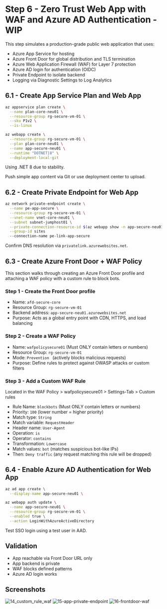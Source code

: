# Step 6 - Zero Trust Web App with WAF and Azure AD Authentication  - WIP

This step simulates a production-grade public web application that uses:
- Azure App Service for hosting
- Azure Front Door for global distribution and TLS termination
- Azure Web Application Firewall (WAF) for Layer 7 protection
- Azure AD login for authentication (OIDC)
- Private Endpoint to isolate backend
- Logging via Diagnostic Settings to Log Analytics

## 6.1 - Create App Service Plan and Web App

```bash
az appservice plan create \
  --name plan-core-neu01 \
  --resource-group rg-secure-vm-01 \
  --sku P1v2 \
  --is-linux

az webapp create \
  --resource-group rg-secure-vm-01 \
  --plan plan-core-neu01 \
  --name app-secure-neu01 \
  --runtime "DOTNET|8" \
  --deployment-local-git
```

Using .NET 8 due to stability.

Push simple app content via Git or use deployment center to upload.

## 6.2 - Create Private Endpoint for Web App

```bash
az network private-endpoint create \
  --name pe-app-secure \
  --resource-group rg-secure-vm-01 \
  --vnet-name vnet-core-neu01 \
  --subnet subnet-jumphost01 \
  --private-connection-resource-id $(az webapp show -n app-secure-neu01 -g rg-secure-vm-01 --query id -o tsv) \
  --group-id sites
  --connection-name pe-link-app-secure
```

Confirm DNS resolution via `privatelink.azurewebsites.net`.

## 6.3 - Create Azure Front Door + WAF Policy

This section walks through creating an Azure Front Door profile and attaching a WAF policy with a custom rule to block bots.

### Step 1 - Create the Front Door profile
- Name: `afd-secure-core`
- Resource Group: `rg-secure-vm-01`
- Backend address: `app-secure-neu01.azurewebsites.net`
- Purpose: Acts as a global entry point with CDN, HTTPS, and load balancing

### Step 2 - Create a WAF Policy
- Name: `wafpolicysecure01` (Must ONLY contain letters or numbers)
- Resource Group: `rg-secure-vm-01`
- Mode: `Prevention ` (actively blocks malicious requests)
- Purpose: Define rules to protect against OWASP attacks or custom filters

### Step 3 - Add a Custom WAF Rule
Located in the WAF Policy > wafpolicysecure01 > Settings-Tab > Custom rules

- Rule Name: `blockbots` (Must ONLY contain letters or numbers)
- Priority: `100` (lower number = higher priority)
- Match type: `String `
- Match variable: `RequestHeader`
- Header name: `User-Agent`
- Operation: `is`
- Operator: `contains`
- Transformation: `Lowercase`
- Match values: `bot` (matches suspicious bot-like IPs)
- Then: `Deny traffic` (any request matching this rule will be dropped)

## 6.4 - Enable Azure AD Authentication for Web App

```bash
az ad app create \
  --display-name app-secure-neu01 \

az webapp auth update \
  --name app-secure-neu01 \
  --resource-group rg-secure-vm-01 \
  --enabled true \
  --action LoginWithAzureActiveDirectory
```

Test SSO login using a test user in AAD.

## Validation

- App reachable via Front Door URL only
- App backend is private
- WAF blocks defined patterns
- Azure AD login works

## Screenshots

![14_custom_rule_waf](images/14_custom_rule_waf.png)
![15-app-private-endpoint](images/15-app-private-endpoint)
![16-frontdoor-waf](images/16-frontdoor-waf)